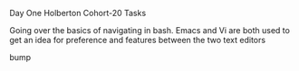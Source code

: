 Day One Holberton Cohort-20 Tasks

Going over the basics of navigating in bash.
Emacs and Vi are both used to get an idea for preference and features between the two text editors

bump
